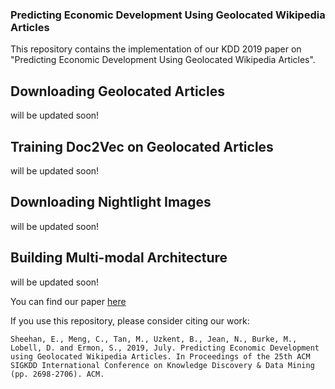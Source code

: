 ### Predicting Economic Development Using Geolocated Wikipedia Articles

This repository contains the implementation of our KDD 2019 paper on "Predicting Economic Development Using Geolocated Wikipedia Articles".

## Downloading Geolocated Articles
will be updated soon!

## Training Doc2Vec on Geolocated Articles
will be updated soon!

## Downloading Nightlight Images
will be updated soon!

## Building Multi-modal Architecture
will be updated soon!

You can find our paper [here](http://delivery.acm.org/10.1145/3340000/3330784/p2698-sheehan.pdf?ip=171.64.70.130&id=3330784&acc=OPEN&key=AA86BE8B6928DDC7%2E0AF80552DEC4BA76%2E4D4702B0C3E38B35%2E6D218144511F3437&__acm__=1564770337_d37e0d40a5076b8f4d2628296202cb49)

If you use this repository, please consider citing our work:
```
Sheehan, E., Meng, C., Tan, M., Uzkent, B., Jean, N., Burke, M., Lobell, D. and Ermon, S., 2019, July. Predicting Economic Development using Geolocated Wikipedia Articles. In Proceedings of the 25th ACM SIGKDD International Conference on Knowledge Discovery & Data Mining (pp. 2698-2706). ACM.
```
